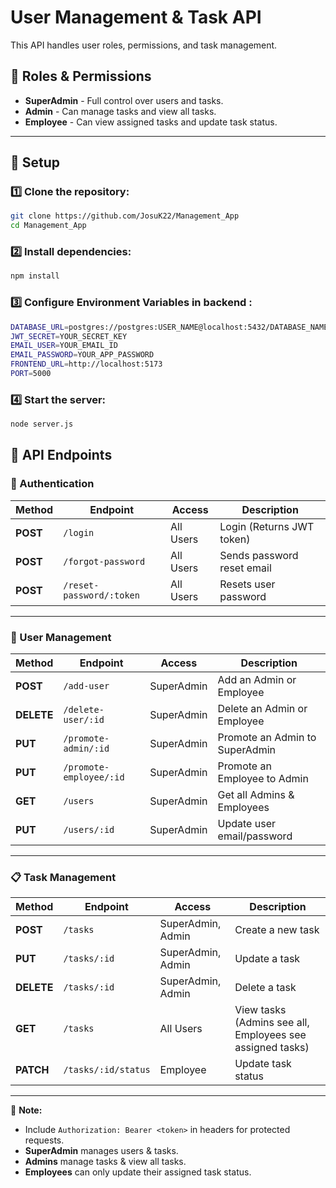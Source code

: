# User Management & Task API

This API handles user roles, permissions, and task management.

## 📌 Roles & Permissions
- **SuperAdmin** - Full control over users and tasks.
- **Admin** - Can manage tasks and view all tasks.
- **Employee** - Can view assigned tasks and update task status.

---

## 🚀 Setup

### 1️⃣ Clone the repository:
```sh
git clone https://github.com/JosuK22/Management_App
cd Management_App
```

### 2️⃣  Install dependencies:
```sh
npm install
```

### 3️⃣  Configure Environment Variables in backend :
```sh
DATABASE_URL=postgres://postgres:USER_NAME@localhost:5432/DATABASE_NAME
JWT_SECRET=YOUR_SECRET_KEY
EMAIL_USER=YOUR_EMAIL_ID
EMAIL_PASSWORD=YOUR_APP_PASSWORD
FRONTEND_URL=http://localhost:5173
PORT=5000
```
### 4️⃣ Start the server:
```sh
node server.js
```

## 📌 API Endpoints

### 🔐 Authentication

| Method  | Endpoint              | Access      | Description |
|---------|----------------------|------------|-------------|
| **POST** | `/login` | All Users | Login (Returns JWT token) |
| **POST** | `/forgot-password` | All Users | Sends password reset email |
| **POST** | `/reset-password/:token` | All Users | Resets user password |

---

### 👥 User Management

| Method  | Endpoint              | Access      | Description |
|---------|----------------------|------------|-------------|
| **POST** | `/add-user` | SuperAdmin | Add an Admin or Employee |
| **DELETE** | `/delete-user/:id` | SuperAdmin | Delete an Admin or Employee |
| **PUT** | `/promote-admin/:id` | SuperAdmin | Promote an Admin to SuperAdmin |
| **PUT** | `/promote-employee/:id` | SuperAdmin | Promote an Employee to Admin |
| **GET** | `/users` | SuperAdmin | Get all Admins & Employees |
| **PUT** | `/users/:id` | SuperAdmin | Update user email/password |

---

### 📋 Task Management

| Method  | Endpoint              | Access         | Description |
|---------|----------------------|---------------|-------------|
| **POST** | `/tasks` | SuperAdmin, Admin | Create a new task |
| **PUT** | `/tasks/:id` | SuperAdmin, Admin | Update a task |
| **DELETE** | `/tasks/:id` | SuperAdmin, Admin | Delete a task |
| **GET** | `/tasks` | All Users | View tasks (Admins see all, Employees see assigned tasks) |
| **PATCH** | `/tasks/:id/status` | Employee | Update task status |

---

🔑 **Note:**  
- Include `Authorization: Bearer <token>` in headers for protected requests.  
- **SuperAdmin** manages users & tasks.  
- **Admins** manage tasks & view all tasks.  
- **Employees** can only update their assigned task status.  

